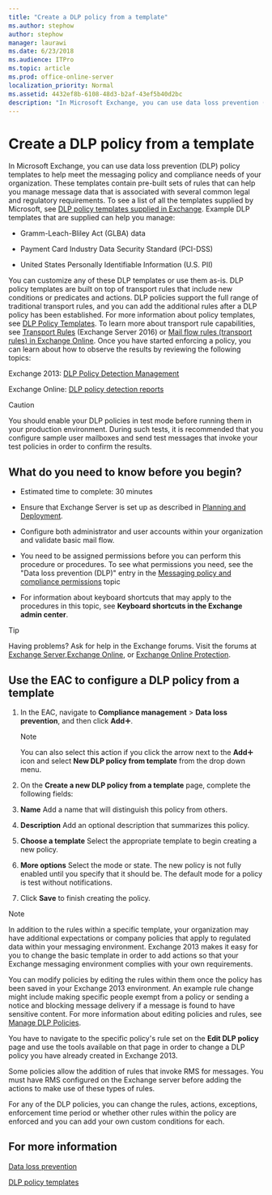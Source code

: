 ```yaml
---
title: "Create a DLP policy from a template"
ms.author: stephow
author: stephow
manager: laurawi
ms.date: 6/23/2018
ms.audience: ITPro
ms.topic: article
ms.prod: office-online-server
localization_priority: Normal
ms.assetid: 4432ef8b-6108-48d3-b2af-43ef5b40d2bc
description: "In Microsoft Exchange, you can use data loss prevention (DLP) policy templates to help meet the messaging policy and compliance needs of your organization. These templates contain pre-built sets of rules that can help you manage message data that is associated with several common legal and regulatory requirements. To see a list of all the templates supplied by Microsoft, see DLP policy templates supplied in Exchange. Example DLP templates that are supplied can help you manage:"
---
```


# Create a DLP policy from a template

In Microsoft Exchange, you can use data loss prevention (DLP) policy templates to help meet the messaging policy and compliance needs of your organization. These templates contain pre-built sets of rules that can help you manage message data that is associated with several common legal and regulatory requirements. To see a list of all the templates supplied by Microsoft, see [DLP policy templates supplied in Exchange](dlp-policy-templates.md). Example DLP templates that are supplied can help you manage:
  
- Gramm-Leach-Bliley Act (GLBA) data
    
- Payment Card Industry Data Security Standard (PCI-DSS)
    
- United States Personally Identifiable Information (U.S. PII)
    
You can customize any of these DLP templates or use them as-is. DLP policy templates are built on top of transport rules that include new conditions or predicates and actions. DLP policies support the full range of traditional transport rules, and you can add the additional rules after a DLP policy has been established. For more information about policy templates, see [DLP Policy Templates](http://technet.microsoft.com/library/c7b1a8e4-30d9-4409-85c5-f85ae023737d.aspx). To learn more about transport rule capabilities, see [Transport Rules](http://technet.microsoft.com/library/c3d2031c-fb7b-4866-8ae1-32928d0138ef.aspx) (Exchange Server 2016) or [Mail flow rules (transport rules) in Exchange Online](../../security-and-compliance/mail-flow-rules/mail-flow-rules.md). Once you have started enforcing a policy, you can learn about how to observe the results by reviewing the following topics:
  
Exchange 2013: [DLP Policy Detection Management](http://technet.microsoft.com/library/5c3f1cf6-d8c7-4d83-bb24-641ea9d50cbc.aspx)
  
Exchange Online: [DLP policy detection reports](http://technet.microsoft.com/library/84295dda-5bf7-4fa5-a1ee-3f761501cfe8.aspx)
  
> [!CAUTION]
> You should enable your DLP policies in test mode before running them in your production environment. During such tests, it is recommended that you configure sample user mailboxes and send test messages that invoke your test policies in order to confirm the results. 
  
## What do you need to know before you begin?

- Estimated time to complete: 30 minutes
    
- Ensure that Exchange Server is set up as described in [Planning and Deployment](http://technet.microsoft.com/library/692c59e3-f0b0-4cef-a66e-751aa740abae.aspx).
    
- Configure both administrator and user accounts within your organization and validate basic mail flow.
    
- You need to be assigned permissions before you can perform this procedure or procedures. To see what permissions you need, see the "Data loss prevention (DLP)" entry in the [Messaging policy and compliance permissions](http://technet.microsoft.com/library/ec4d3b9f-b85a-4cb9-95f5-6fc149c3899b.aspx) topic 
    
- For information about keyboard shortcuts that may apply to the procedures in this topic, see **Keyboard shortcuts in the Exchange admin center**.
    
> [!TIP]
> Having problems? Ask for help in the Exchange forums. Visit the forums at [Exchange Server](https://go.microsoft.com/fwlink/p/?linkId=60612),[Exchange Online](https://go.microsoft.com/fwlink/p/?linkId=267542), or [Exchange Online Protection](https://go.microsoft.com/fwlink/p/?linkId=285351). 
  
## Use the EAC to configure a DLP policy from a template

1. In the EAC, navigate to **Compliance management** \> **Data loss prevention**, and then click **Add**![Add Icon](../../media/ITPro_EAC_AddIcon.gif).
    
    > [!NOTE]
    > You can also select this action if you click the arrow next to the **Add**![Add Icon](../../media/ITPro_EAC_AddIcon.gif) icon and select **New DLP policy from template** from the drop down menu. 
  
2. On the **Create a new DLP policy from a template** page, complete the following fields: 
    
1. **Name** Add a name that will distinguish this policy from others. 
    
2. **Description** Add an optional description that summarizes this policy. 
    
3. **Choose a template** Select the appropriate template to begin creating a new policy. 
    
4. **More options** Select the mode or state. The new policy is not fully enabled until you specify that it should be. The default mode for a policy is test without notifications. 
    
5. Click **Save** to finish creating the policy. 
    
> [!NOTE]
> In addition to the rules within a specific template, your organization may have additional expectations or company policies that apply to regulated data within your messaging environment. Exchange 2013 makes it easy for you to change the basic template in order to add actions so that your Exchange messaging environment complies with your own requirements. 
  
You can modify policies by editing the rules within them once the policy has been saved in your Exchange 2013 environment. An example rule change might include making specific people exempt from a policy or sending a notice and blocking message delivery if a message is found to have sensitive content. For more information about editing policies and rules, see [Manage DLP Policies](http://technet.microsoft.com/library/ba81fabd-7f7f-4ef7-968f-ce851ada9d70.aspx). 
  
You have to navigate to the specific policy's rule set on the **Edit DLP policy** page and use the tools available on that page in order to change a DLP policy you have already created in Exchange 2013. 
  
Some policies allow the addition of rules that invoke RMS for messages. You must have RMS configured on the Exchange server before adding the actions to make use of these types of rules.
  
For any of the DLP policies, you can change the rules, actions, exceptions, enforcement time period or whether other rules within the policy are enforced and you can add your own custom conditions for each.
  
## For more information

[Data loss prevention](data-loss-prevention.md)
  
[DLP policy templates](http://technet.microsoft.com/library/c7b1a8e4-30d9-4409-85c5-f85ae023737d.aspx)
  

